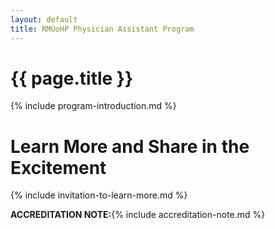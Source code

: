```yaml
---
layout: default
title: RMUoHP Physician Assistant Program
---
```

# {{ page.title }}

{% include program-introduction.md %}

# Learn More and Share in the Excitement

{% include invitation-to-learn-more.md %}

<p class="message">

<strong>ACCREDITATION NOTE:</strong>{% include accreditation-note.md %}

</p>